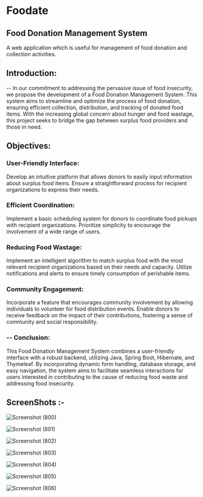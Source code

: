# Foodate

## Food Donation Management System

A web application which is useful for management of food donation and collection activities.  

## Introduction:

-- In our commitment to addressing the pervasive issue of food insecurity, we propose the development of a Food Donation Management System. This system aims to streamline and optimize the process of food donation, ensuring efficient collection, distribution, and tracking of donated food items. With the increasing global concern about hunger and food wastage, this project seeks to bridge the gap between surplus food providers and those in need.


## Objectives:

### User-Friendly Interface:
Develop an intuitive platform that allows donors to easily input information about surplus food items.
Ensure a straightforward process for recipient organizations to express their needs.

### Efficient Coordination:
Implement a basic scheduling system for donors to coordinate food pickups with recipient organizations.
Prioritize simplicity to encourage the involvement of a wide range of users.

### Reducing Food Wastage:
Implement an intelligent algorithm to match surplus food with the most relevant recipient organizations based on their needs and capacity.
Utilize notifications and alerts to ensure timely consumption of perishable items.

### Community Engagement:
Incorporate a feature that encourages community involvement by allowing individuals to volunteer for food distribution events.
Enable donors to receive feedback on the impact of their contributions, fostering a sense of community and social responsibility.

 ### -- Conclusion:
This Food Donation Management System combines a user-friendly interface with a robust backend, utilizing Java, Spring Boot, Hibernate, and Thymeleaf. By incorporating dynamic form handling, database storage, and easy navigation, the system aims to facilitate seamless interactions for users interested in contributing to the cause of reducing food waste and addressing food insecurity.

## ScreenShots :-

![Screenshot (800)](https://github.com/rachana97-dot/FoodDonationSystem/assets/62335644/4f9d30cc-0a50-4986-bb6d-9dd571c10e20)

![Screenshot (801)](https://github.com/rachana97-dot/FoodDonationSystem/assets/62335644/c6933be4-c2fd-4cd3-ae07-0a3b46d76c39)

![Screenshot (802)](https://github.com/rachana97-dot/FoodDonationSystem/assets/62335644/227b9195-959a-4fda-85b2-586f1178a9aa)

![Screenshot (803)](https://github.com/rachana97-dot/FoodDonationSystem/assets/62335644/11239c01-55e3-423a-8a49-8db6728bba97)

![Screenshot (804)](https://github.com/rachana97-dot/FoodDonationSystem/assets/62335644/6ad42d1a-dd4a-41e5-a55c-2674188d78cf)

![Screenshot (805)](https://github.com/rachana97-dot/FoodDonationSystem/assets/62335644/26e0fffe-1b75-473e-ba70-212bda8cd432)

![Screenshot (806)](https://github.com/rachana97-dot/FoodDonationSystem/assets/62335644/d554fee3-1623-4f52-8676-f75830b75b43)





